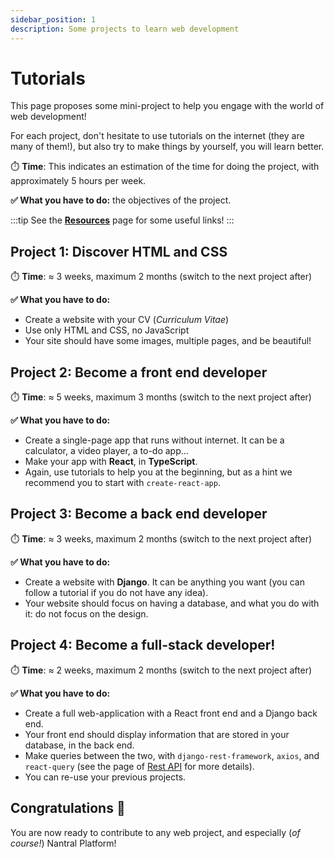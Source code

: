 ```yaml
---
sidebar_position: 1
description: Some projects to learn web development
---
```


# Tutorials

This page proposes some mini-project to help you engage with the world of
web development!

For each project, don't hesitate to use tutorials on the internet
(they are many of them!), but also try to make things by yourself,
you will learn better.

⏱️ **Time**: This indicates an estimation of the time for doing the project,
with approximately 5 hours per week.

**✅ What you have to do:** the objectives of the project.

:::tip
See the **[Resources](/dev/resources.md)** page for some useful links!
:::

## Project 1: Discover HTML and CSS

⏱️ **Time**: ≈ 3 weeks, maximum 2 months (switch to the next project after)

**✅ What you have to do:**

- Create a website with your CV (_Curriculum Vitae_)
- Use only HTML and CSS, no JavaScript
- Your site should have some images, multiple pages, and be beautiful!

## Project 2: Become a front end developer

⏱️ **Time**: ≈ 5 weeks, maximum 3 months (switch to the next project after)

**✅ What you have to do:**

- Create a single-page app that runs without internet. It can be a calculator, a video
  player, a to-do app...
- Make your app with **React**, in **TypeScript**.
- Again, use tutorials to help you at the beginning, but as a hint we recommend
  you to start with `create-react-app`.

## Project 3: Become a back end developer

⏱️ **Time**: ≈ 3 weeks, maximum 2 months (switch to the next project after)

**✅ What you have to do:**

- Create a website with **Django**. It can be anything you want (you can follow
  a tutorial if you do not have any idea).
- Your website should focus on having a database, and what you do with it: do
  not focus on the design.

## Project 4: Become a full-stack developer!

⏱️ **Time**: ≈ 2 weeks, maximum 2 months (switch to the next project after)

**✅ What you have to do:**

- Create a full web-application with a React front end and a Django back end.
- Your front end should display information that are stored in your database,
  in the back end.
- Make queries between the two, with `django-rest-framework`, `axios`, and
  `react-query` (see the page of [Rest API](/dev/guides/frameworks/rest-api.md) for more
  details).
- You can re-use your previous projects.

## Congratulations 🥳

You are now ready to contribute to any web project, and especially
(_of course!_) Nantral Platform!
